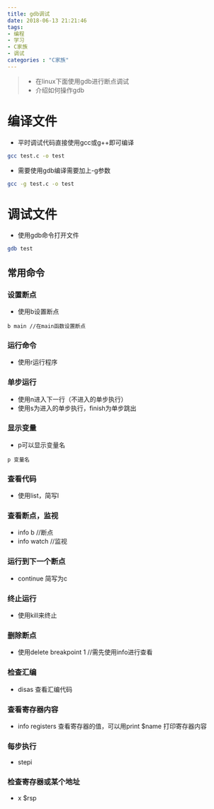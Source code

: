 ```yaml
---
title: gdb调试
date: 2018-06-13 21:21:46
tags:
- 编程
- 学习
- C家族
- 调试
categories : "C家族"
---
```


> - 在linux下面使用gdb进行断点调试
> - 介绍如何操作gdb

<!--more-->

# 编译文件
- 平时调试代码直接使用gcc或g++即可编译
```bash
gcc test.c -o test
```
- 需要使用gdb编译需要加上-g参数
```bash
gcc -g test.c -o test
```

# 调试文件
- 使用gdb命令打开文件
```bash
gdb test
```

## 常用命令

### 设置断点
- 使用b设置断点
```
b main //在main函数设置断点
```

### 运行命令
- 使用r运行程序

### 单步运行
- 使用n进入下一行（不进入的单步执行）
- 使用s为进入的单步执行，finish为单步跳出

### 显示变量
- p可以显示变量名
```
p 变量名
```

### 查看代码
- 使用list，简写l

### 查看断点，监视
- info b //断点
- info watch //监视

### 运行到下一个断点
- continue 简写为c

### 终止运行
- 使用kill来终止

### 删除断点
- 使用delete breakpoint 1 //需先使用info进行查看

### 检查汇编
- disas 查看汇编代码

### 查看寄存器内容
- info registers 查看寄存器的值，可以用print $name 打印寄存器内容

### 每步执行
- stepi

### 检查寄存器或某个地址
- x $rsp